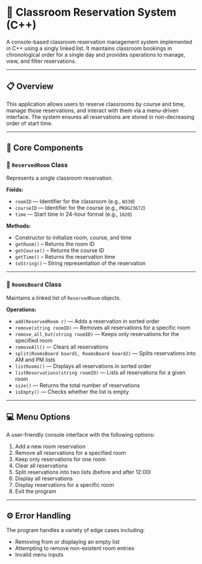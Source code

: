 # 🏫 Classroom Reservation System (C++)

A console-based classroom reservation management system implemented in C++ using a singly linked list. It maintains classroom bookings in chronological order for a single day and provides operations to manage, view, and filter reservations.

---

## 📋 Overview

This application allows users to reserve classrooms by course and time, manage those reservations, and interact with them via a menu-driven interface. The system ensures all reservations are stored in non-decreasing order of start time.

---

## 🧱 Core Components

### 🔹 `ReservedRoom` Class  
Represents a single classroom reservation.

**Fields:**
- `roomID` — Identifier for the classroom (e.g., `W330`)
- `courseID` — Identifier for the course (e.g., `PROG23672`)
- `time` — Start time in 24-hour format (e.g., `1820`)

**Methods:**
- Constructor to initialize room, course, and time
- `getRoom()` – Returns the room ID
- `getCourse()` – Returns the course ID
- `getTime()` – Returns the reservation time
- `toString()` – String representation of the reservation

---

### 🔹 `RoomsBoard` Class  
Maintains a linked list of `ReservedRoom` objects.

**Operations:**
- `add(ReservedRoom r)` — Adds a reservation in sorted order
- `remove(string roomID)` — Removes all reservations for a specific room
- `remove_all_but(string roomID)` — Keeps only reservations for the specified room
- `removeAll()` — Clears all reservations
- `split(RoomsBoard board1, RoomsBoard board2)` — Splits reservations into AM and PM lists
- `listRooms()` — Displays all reservations in sorted order
- `listReservations(string roomID)` — Lists all reservations for a given room
- `size()` — Returns the total number of reservations
- `isEmpty()` — Checks whether the list is empty

---

## 💻 Menu Options

A user-friendly console interface with the following options:

1. Add a new room reservation  
2. Remove all reservations for a specified room  
3. Keep only reservations for one room  
4. Clear all reservations  
5. Split reservations into two lists (before and after 12:00)  
6. Display all reservations  
7. Display reservations for a specific room  
8. Exit the program  

---

## ⚙️ Error Handling

The program handles a variety of edge cases including:
- Removing from or displaying an empty list  
- Attempting to remove non-existent room entries  
- Invalid menu inputs  
